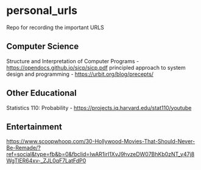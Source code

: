 # personal_urls
Repo for recording the important URLS

## Computer Science
Structure and Interpretation of Computer Programs - https://opendocs.github.io/sicp/sicp.pdf
principled approach to system design and programming - https://urbit.org/blog/precepts/

## Other Educational
Statistics 110: Probability - https://projects.iq.harvard.edu/stat110/youtube


## Entertainment
https://www.scoopwhoop.com/30-Hollywood-Movies-That-Should-Never-Be-Remade/?ref=social&type=fb&b=0&fbclid=IwAR1irI1XvJ9hvzeDW07BhKb0zNT_y47j8WgTlER64xv-_ZJL0qF7LatFdP0

